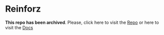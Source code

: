 # Reinforz

**This repo has been archived**.
Please, click here to visit the [Repo](https://github.com/devorein/reinforz) or here to visit the [Docs](https://reinforz-docs.vercel.app)
